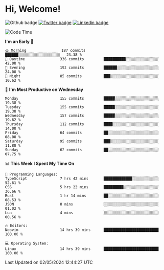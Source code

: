   # Hi, Welcome!
  ![Github badge](https://img.shields.io/github/followers/kraken-afk.svg?style=social&label=Follow&maxAge=2592000)
  [![Twitter badge](https://img.shields.io/badge/-Twitter-00acee?style=flat-square&logo=Twitter&logoColor=white)](https://twitter.com/trshppl)
  [![Linkedin badge](https://img.shields.io/badge/LinkedIn-0077B5?style=flat-square&logo=linkedin&logoColor=white)](https://www.linkedin.com/in/noveanrer)
<!--START_SECTION:waka-->
![Code Time](http://img.shields.io/badge/Code%20Time-179%20hrs%203%20mins-blue)

**I'm an Early 🐤** 

```text
🌞 Morning                187 commits         ██████░░░░░░░░░░░░░░░░░░░   23.38 % 
🌆 Daytime                336 commits         ██████████░░░░░░░░░░░░░░░   42.00 % 
🌃 Evening                192 commits         ██████░░░░░░░░░░░░░░░░░░░   24.00 % 
🌙 Night                  85 commits          ███░░░░░░░░░░░░░░░░░░░░░░   10.62 % 
```
📅 **I'm Most Productive on Wednesday** 

```text
Monday                   155 commits         █████░░░░░░░░░░░░░░░░░░░░   19.38 % 
Tuesday                  155 commits         █████░░░░░░░░░░░░░░░░░░░░   19.38 % 
Wednesday                157 commits         █████░░░░░░░░░░░░░░░░░░░░   19.62 % 
Thursday                 112 commits         ████░░░░░░░░░░░░░░░░░░░░░   14.00 % 
Friday                   64 commits          ██░░░░░░░░░░░░░░░░░░░░░░░   08.00 % 
Saturday                 95 commits          ███░░░░░░░░░░░░░░░░░░░░░░   11.88 % 
Sunday                   62 commits          ██░░░░░░░░░░░░░░░░░░░░░░░   07.75 % 
```


📊 **This Week I Spent My Time On** 

```text
💬 Programming Languages: 
TypeScript               7 hrs 42 mins       █████████████░░░░░░░░░░░░   52.61 % 
CSS                      5 hrs 22 mins       █████████░░░░░░░░░░░░░░░░   36.66 % 
Rust                     1 hr 14 mins        ██░░░░░░░░░░░░░░░░░░░░░░░   08.53 % 
JSON                     8 mins              ░░░░░░░░░░░░░░░░░░░░░░░░░   01.02 % 
Lua                      4 mins              ░░░░░░░░░░░░░░░░░░░░░░░░░   00.56 % 

🔥 Editors: 
Neovim                   14 hrs 39 mins      █████████████████████████   100.00 % 

💻 Operating System: 
Linux                    14 hrs 39 mins      █████████████████████████   100.00 % 
```


 Last Updated on 02/05/2024 12:44:27 UTC
<!--END_SECTION:waka-->